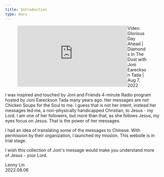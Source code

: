 ```yaml
---
title: Introduction
type: docs
---
```


<div class = "row">
  <figure>
<iframe width="360" height="200" src="https://www.youtube.com/embed/r12yYQvvOSk" title="Glorious Day Ahead | Diamonds In The Dust with Joni Eareckson Tada" frameborder="0" allow="accelerometer; autoplay; clipboard-write; encrypted-media; gyroscope; picture-in-picture" allowfullscreen style ="float: left" HSPACE="10" VSPACE="10"></iframe>
<figcaption>Video: Glorious Day Ahead | Diamonds In The Dust with Joni Eareckson Tada | Aug 7, 2022</figcaption>
  </figure>
</div>

I was inspired and touched by Joni and Friends 4-minute Radio program hosted by Joni Eareckson Tada many years ago.  Her messages are not Chicken Soups for the Soul to me.  I guess that is not her intent, instead her messages led me, a non-physically handicapped Christian, to Jesus - my Lord.  I am one of her followers, but more than that, as she follows Jesus, my eyes focus on Jesus.  That is the power of her messages.

I had an idea of translating some of the messages to Chinese.  With permission by their organization, I launched my mission.  This website is in trial stage.  

I wish this collection of Joni's message would make you understand more of Jesus - your Lord.

Lenny Lin  
2022.08.06